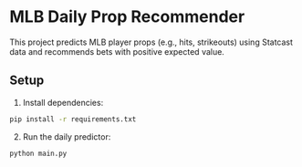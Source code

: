 # MLB Daily Prop Recommender

This project predicts MLB player props (e.g., hits, strikeouts) using Statcast data and recommends bets with positive expected value.

## Setup
1. Install dependencies:
```bash
pip install -r requirements.txt
```

2. Run the daily predictor:
```bash
python main.py
```
